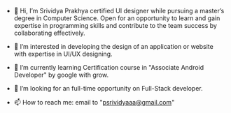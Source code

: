 - 👋 Hi, I’m Srividya Prakhya certified UI designer while pursuing a master’s degree in Computer Science. Open for an opportunity to learn and gain expertise in 
programming skills and contribute to the team success by collaborating effectively.

- 👀 I’m interested in developing the design of an application or website with expertise in UI/UX designing.
- 🌱 I’m currently learning Certification course in "Associate Android Developer" by google with grow.
- 💞️ I’m looking for an full-time opportunity on Full-Stack developer.
- 📫 How to reach me: email to "psrividyaaa@gmail.com"

<!---
prakhyavidya/prakhyavidya is a ✨ special ✨ repository because its `README.md` (this file) appears on your GitHub profile.
You can click the Preview link to take a look at your changes.
--->
